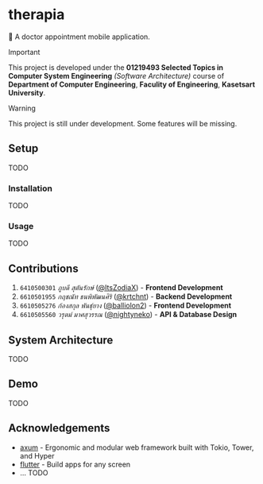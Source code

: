 # therapia

🏥 A doctor appointment mobile application.

> [!IMPORTANT]
> This project is developed under the **01219493 Selected Topics in
Computer System Engineering** *(Software Architecture)* course of
**Department of Computer Engineering**, **Faculity of Engineering**,
**Kasetsart University**.

> [!WARNING]
> This project is still under development. Some features will be
> missing.

## Setup

TODO

### Installation

TODO

### Usage

TODO

## Contributions

1. `6410500301` *ภูบดี สุตันรักษ์*
([@ItsZodiaX](https://github.com/ItsZodiaX)) - **Frontend Development**
2. `6610501955` *กฤชณัท ธนพิพัฒนศิริ*
([@krtchnt](https://github.com/krtchnt)) - **Backend Development**
3. `6610505276` *ก้องสกุล พันธุ์ยาง*
([@balliolon2](https://github.com/balliolon2)) - **Frontend Development**
4. `6610505560` *วรุตม์ มาศสุวรรณ*
([@nightyneko](https://github.com/nightyneko)) - **API & Database
Design**

## System Architecture

TODO

## Demo

TODO

## Acknowledgements

- [axum](https://docs.rs/axum/latest/axum/) - Ergonomic and modular
web framework built with Tokio, Tower, and Hyper
- [flutter](https://flutter.dev/) - Build apps for any screen
- ... TODO
